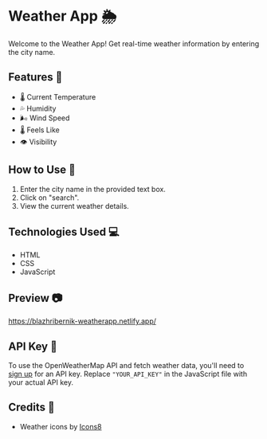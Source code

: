 # Weather App 🌦️

Welcome to the Weather App! Get real-time weather information by entering the city name.

## Features 🚀

- 🌡️ Current Temperature
- 💦 Humidity
- 🌬️ Wind Speed
- 🌡️ Feels Like
- 👁️ Visibility

## How to Use 🤔

1. Enter the city name in the provided text box.
2. Click on "search".
3. View the current weather details.

## Technologies Used 💻

- HTML
- CSS
- JavaScript

## Preview 📷

https://blazhribernik-weatherapp.netlify.app/

## API Key 🔑

To use the OpenWeatherMap API and fetch weather data, you'll need to [sign up](https://openweathermap.org/appid) for an API key. Replace `"YOUR_API_KEY"` in the JavaScript file with your actual API key.

## Credits 🙌

- Weather icons by [Icons8](https://icons8.com)



